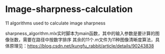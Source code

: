 # Image-sharpness-calculation
11 algorithms used to calculate image sharpness

sharpness_algorithm.mlx实时脚本为main函数，其中的输入参数是要计算的图像张数，需要在路径中按数字排序
其余的11个.m文件为11种图像清晰度算法，具体原理见：https://blog.csdn.net/kungfu_rabbit/article/details/90243838
